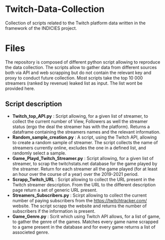 # Twitch-Data-Collection

Collection of scripts related to the Twitch platform data written in the framework of the INDICIES project.


# Files

The repository is composed of different python script allowing to reproduce the data collection. 
The scripts allow to gather data from different sources both via API and web scrapping but do not contain the relevant key and proxy to conduct future collection. 
Most scripts take the top 10 000 streamers (ranked by revenue) leaked list as input. The list wont be provided here. 

## Script description 

 - **Twitch_top_API.py**  : Script allowing, for a given list of streamer, to collect the current number of View, Followers as well the streamer status (ergo the deal the streamer has with the platform). Returns a dataframe containing the streamers names and the relevant information. 
 - **Random_sample_creation.py** : A script, using the Twitch API, allowing to create a random sample of streamer. The script collects the name of streamers currently online, excludes the one in a defined list, and randomly select a sample. 
 - **Game_Playd_Twitch_Streamer.py** : Script allowing, for a given list of streamer, to scrap the twitchstats.net database for the game played by the streamer. Return for each streamer all the game played (for at least an hour over the course of a year) over the 2019-2021 period. 
 - **Scrapp_Twitch_URL** : Script allowing to collect the URL present in the Twitch streamer description. From the URL to the different description page return a set of generic URL present. 
 - **Streamers_Subscribers.py** : Scirpt allowing to collect the current number of paying subscribers from the https://twitchtracker.com/ website. The script scrapp the website and returns the number of subscribers if the information is present.
 - **Game_Genre.py** : Scrit which using Twitch API allows, for a list of game, to gather the genre of the games. Matches every game name scrapped to a game present in the database and for every game returns a list of associeted genre.
